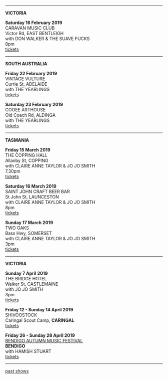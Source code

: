 * * * * *   

**VICTORIA**    

**Saturday 16 February 2019**  
CARAVAN MUSIC CLUB    
Victor Rd, EAST BENTLEIGH      
with DON WALKER & THE SUAVE FUCKS  
8pm      
[tickets](https://www.trybooking.com/book/event?eid=435075&) 

* * * * *   

**SOUTH AUSTRALIA**    

**Friday 22 February 2019**  
VINTAGE VULTURE  
Currie St, ADELAIDE  
with THE YEARLINGS  
[tickets](http://www.trybooking.com/ZSUZ) 
   
**Saturday 23 February 2019**    
COOEE ARTHOUSE  
Old Coach Rd, ALDINGA  
with THE YEARLINGS  
[tickets](https://www.eventbrite.com.au/e/lucie-thorne-the-yearlings-tickets-53040143497 )

* * * * *   

**TASMANIA**

**Friday 15 March 2019**  
THE COPPING HALL   
Allanby St, COPPING  
with CLAIRE ANNE TAYLOR & JO JO SMITH    
7.30pm  
[tickets](http://www.trybooking.com/ZSVC)       

**Saturday 16 March 2019**  
SAINT JOHN CRAFT BEER BAR     
St John St, LAUNCESTON    
with CLAIRE ANNE TAYLOR & JO JO SMITH    
8pm  
[tickets](http://www.trybooking.com/ZTIS)      

**Sunday 17 March 2019**  
TWO OAKS      
Bass Hwy, SOMERSET     
with CLAIRE ANNE TAYLOR & JO JO SMITH    
3pm  
[tickets](http://www.trybooking.com/BABTP)       

* * * * *   

**VICTORIA**    

**Sunday 7 April 2019**  
THE BRIDGE HOTEL      
Walker St, CASTLEMAINE        
with JO JO SMITH  
3pm  
[tickets](https://thebridgehotel.oztix.com.au/outlet/event/10815e50-e816-4e15-b386-ddde4cdbffb5)          

**Friday 12 - Sunday 14 April 2019**  
SHIVOOSTOCK  
Caringal Scout Camp, **CARINGAL**  
[tickets](https://www.trybooking.com/book/event?eid=419474)     
    
**Friday 26 - Sunday 28 April 2019**  
[BENDIGO AUTUMN MUSIC FESTIVAL](http://www.bendigoautumnmusic.com)     
**BENDIGO**  
with HAMISH STUART    
[tickets](http://www.bendigoautumnmusic.com/)     

* * * * *  
 

[past shows](?p=shows/archive/)
